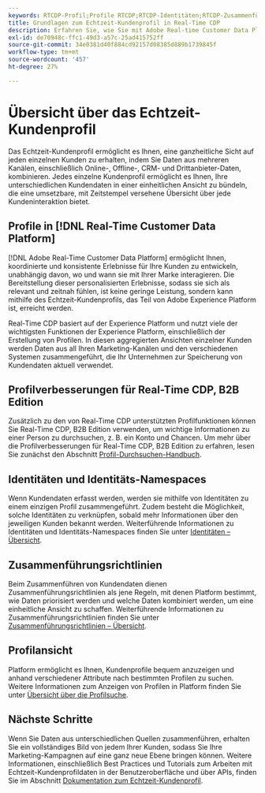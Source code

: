 ```yaml
---
keywords: RTCDP-Profil;Profile RTCDP;RTCDP-Identitäten;RTCDP-Zusammenführungsrichtlinie;Echtzeit-Kundenprofil
title: Grundlagen zum Echtzeit-Kundenprofil in Real-Time CDP
description: Erfahren Sie, wie Sie mit Adobe Real-time Customer Data Platform mithilfe des Echtzeit-Kundenprofils koordinierte, konsistente und relevante Erlebnisse für Ihre Kunden bereitstellen können.
exl-id: de70948c-ffc1-49d3-a57c-25ad415752ff
source-git-commit: 34e0381d40f884cd92157d08385d889b1739845f
workflow-type: tm+mt
source-wordcount: '457'
ht-degree: 27%

---
```


# Übersicht über das Echtzeit-Kundenprofil

Das Echtzeit-Kundenprofil ermöglicht es Ihnen, eine ganzheitliche Sicht auf jeden einzelnen Kunden zu erhalten, indem Sie Daten aus mehreren Kanälen, einschließlich Online-, Offline-, CRM- und Drittanbieter-Daten, kombinieren. Jedes einzelne Kundenprofil ermöglicht es Ihnen, Ihre unterschiedlichen Kundendaten in einer einheitlichen Ansicht zu bündeln, die eine umsetzbare, mit Zeitstempel versehene Übersicht über jede Kundeninteraktion bietet.

## Profile in [!DNL Real-Time Customer Data Platform]

[!DNL Adobe Real-Time Customer Data Platform] ermöglicht Ihnen, koordinierte und konsistente Erlebnisse für Ihre Kunden zu entwickeln, unabhängig davon, wo und wann sie mit Ihrer Marke interagieren. Die Bereitstellung dieser personalisierten Erlebnisse, sodass sie sich als relevant und zeitnah fühlen, ist keine geringe Leistung, sondern kann mithilfe des Echtzeit-Kundenprofils, das Teil von Adobe Experience Platform ist, erreicht werden.

Real-Time CDP basiert auf der Experience Platform und nutzt viele der wichtigsten Funktionen der Experience Platform, einschließlich der Erstellung von Profilen. In diesen aggregierten Ansichten einzelner Kunden werden Daten aus all Ihren Marketing-Kanälen und den verschiedenen Systemen zusammengeführt, die Ihr Unternehmen zur Speicherung von Kundendaten aktuell verwendet.

## Profilverbesserungen für Real-Time CDP, B2B Edition

Zusätzlich zu den von Real-Time CDP unterstützten Profilfunktionen können Sie Real-Time CDP, B2B Edition verwenden, um wichtige Informationen zu einer Person zu durchsuchen, z. B. ein Konto und Chancen. Um mehr über die Profilverbesserungen für Real-Time CDP, B2B Edition zu erfahren, lesen Sie zunächst den Abschnitt [Profil-Durchsuchen-Handbuch](profile-browse.md).

## Identitäten und Identitäts-Namespaces

Wenn Kundendaten erfasst werden, werden sie mithilfe von Identitäten zu einem einzigen Profil zusammengeführt. Zudem besteht die Möglichkeit, solche Identitäten zu verknüpfen, sobald mehr Informationen über den jeweiligen Kunden bekannt werden. Weiterführende Informationen zu Identitäten und Identitäts-Namespaces finden Sie unter [Identitäten – Übersicht](identities-overview.md).

## Zusammenführungsrichtlinien

Beim Zusammenführen von Kundendaten dienen Zusammenführungsrichtlinien als jene Regeln, mit denen Platform bestimmt, wie Daten priorisiert werden und welche Daten kombiniert werden, um eine einheitliche Ansicht zu schaffen. Weiterführende Informationen zu Zusammenführungsrichtlinien finden Sie unter [Zusammenführungsrichtlinien – Übersicht](merge-policies.md).

## Profilansicht

Platform ermöglicht es Ihnen, Kundenprofile bequem anzuzeigen und anhand verschiedener Attribute nach bestimmten Profilen zu suchen. Weitere Informationen zum Anzeigen von Profilen in Platform finden Sie unter [Übersicht über die Profilsuche](profile-browse.md).

## Nächste Schritte

Wenn Sie Daten aus unterschiedlichen Quellen zusammenführen, erhalten Sie ein vollständiges Bild von jedem Ihrer Kunden, sodass Sie Ihre Marketing-Kampagnen auf eine ganz neue Ebene bringen können. Weitere Informationen, einschließlich Best Practices und Tutorials zum Arbeiten mit Echtzeit-Kundenprofildaten in der Benutzeroberfläche und über APIs, finden Sie im Abschnitt [Dokumentation zum Echtzeit-Kundenprofil](../../profile/home.md).
